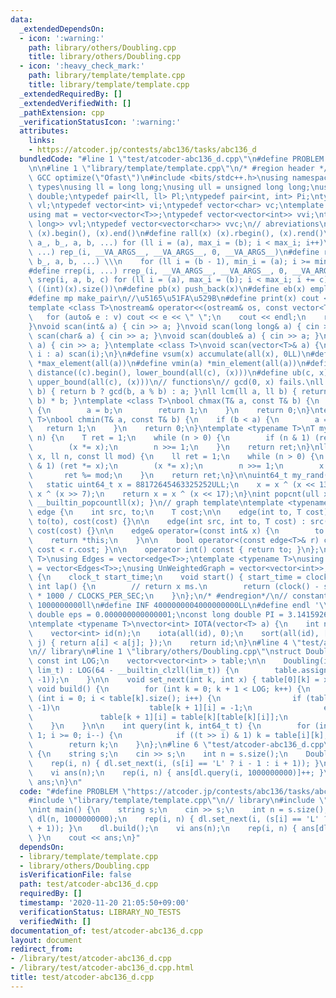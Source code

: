 ```yaml
---
data:
  _extendedDependsOn:
  - icon: ':warning:'
    path: library/others/Doubling.cpp
    title: library/others/Doubling.cpp
  - icon: ':heavy_check_mark:'
    path: library/template/template.cpp
    title: library/template/template.cpp
  _extendedRequiredBy: []
  _extendedVerifiedWith: []
  _pathExtension: cpp
  _verificationStatusIcon: ':warning:'
  attributes:
    links:
    - https://atcoder.jp/contests/abc136/tasks/abc136_d
  bundledCode: "#line 1 \"test/atcoder-abc136_d.cpp\"\n#define PROBLEM \"https://atcoder.jp/contests/abc136/tasks/abc136_d\"\
    \n\n#line 1 \"library/template/template.cpp\"\n/* #region header */\n\n#pragma\
    \ GCC optimize(\"Ofast\")\n#include <bits/stdc++.h>\nusing namespace std;\n//\
    \ types\nusing ll = long long;\nusing ull = unsigned long long;\nusing ld = long\
    \ double;\ntypedef pair<ll, ll> Pl;\ntypedef pair<int, int> Pi;\ntypedef vector<ll>\
    \ vl;\ntypedef vector<int> vi;\ntypedef vector<char> vc;\ntemplate <typename T>\n\
    using mat = vector<vector<T>>;\ntypedef vector<vector<int>> vvi;\ntypedef vector<vector<long\
    \ long>> vvl;\ntypedef vector<vector<char>> vvc;\n// abreviations\n#define all(x)\
    \ (x).begin(), (x).end()\n#define rall(x) (x).rbegin(), (x).rend()\n#define rep_(i,\
    \ a_, b_, a, b, ...) for (ll i = (a), max_i = (b); i < max_i; i++)\n#define rep(i,\
    \ ...) rep_(i, __VA_ARGS__, __VA_ARGS__, 0, __VA_ARGS__)\n#define rrep_(i, a_,\
    \ b_, a, b, ...) \\\n    for (ll i = (b - 1), min_i = (a); i >= min_i; i--)\n\
    #define rrep(i, ...) rrep_(i, __VA_ARGS__, __VA_ARGS__, 0, __VA_ARGS__)\n#define\
    \ srep(i, a, b, c) for (ll i = (a), max_i = (b); i < max_i; i += c)\n#define SZ(x)\
    \ ((int)(x).size())\n#define pb(x) push_back(x)\n#define eb(x) emplace_back(x)\n\
    #define mp make_pair\n//\u5165\u51FA\u529B\n#define print(x) cout << x << endl\n\
    template <class T>\nostream& operator<<(ostream& os, const vector<T>& v) {\n \
    \   for (auto& e : v) cout << e << \" \";\n    cout << endl;\n    return os;\n\
    }\nvoid scan(int& a) { cin >> a; }\nvoid scan(long long& a) { cin >> a; }\nvoid\
    \ scan(char& a) { cin >> a; }\nvoid scan(double& a) { cin >> a; }\nvoid scan(string&\
    \ a) { cin >> a; }\ntemplate <class T>\nvoid scan(vector<T>& a) {\n    for (auto&\
    \ i : a) scan(i);\n}\n#define vsum(x) accumulate(all(x), 0LL)\n#define vmax(a)\
    \ *max_element(all(a))\n#define vmin(a) *min_element(all(a))\n#define lb(c, x)\
    \ distance((c).begin(), lower_bound(all(c), (x)))\n#define ub(c, x) distance((c).begin(),\
    \ upper_bound(all(c), (x)))\n// functions\n// gcd(0, x) fails.\nll gcd(ll a, ll\
    \ b) { return b ? gcd(b, a % b) : a; }\nll lcm(ll a, ll b) { return a / gcd(a,\
    \ b) * b; }\ntemplate <class T>\nbool chmax(T& a, const T& b) {\n    if (a < b)\
    \ {\n        a = b;\n        return 1;\n    }\n    return 0;\n}\ntemplate <class\
    \ T>\nbool chmin(T& a, const T& b) {\n    if (b < a) {\n        a = b;\n     \
    \   return 1;\n    }\n    return 0;\n}\ntemplate <typename T>\nT mypow(T x, ll\
    \ n) {\n    T ret = 1;\n    while (n > 0) {\n        if (n & 1) (ret *= x);\n\
    \        (x *= x);\n        n >>= 1;\n    }\n    return ret;\n}\nll modpow(ll\
    \ x, ll n, const ll mod) {\n    ll ret = 1;\n    while (n > 0) {\n        if (n\
    \ & 1) (ret *= x);\n        (x *= x);\n        n >>= 1;\n        x %= mod;\n \
    \       ret %= mod;\n    }\n    return ret;\n}\n\nuint64_t my_rand(void) {\n \
    \   static uint64_t x = 88172645463325252ULL;\n    x = x ^ (x << 13);\n    x =\
    \ x ^ (x >> 7);\n    return x = x ^ (x << 17);\n}\nint popcnt(ull x) { return\
    \ __builtin_popcountll(x); }\n// graph template\ntemplate <typename T>\nstruct\
    \ edge {\n    int src, to;\n    T cost;\n\n    edge(int to, T cost) : src(-1),\
    \ to(to), cost(cost) {}\n\n    edge(int src, int to, T cost) : src(src), to(to),\
    \ cost(cost) {}\n\n    edge& operator=(const int& x) {\n        to = x;\n    \
    \    return *this;\n    }\n\n    bool operator<(const edge<T>& r) const { return\
    \ cost < r.cost; }\n\n    operator int() const { return to; }\n};\ntemplate <typename\
    \ T>\nusing Edges = vector<edge<T>>;\ntemplate <typename T>\nusing WeightedGraph\
    \ = vector<Edges<T>>;\nusing UnWeightedGraph = vector<vector<int>>;\nstruct Timer\
    \ {\n    clock_t start_time;\n    void start() { start_time = clock(); }\n   \
    \ int lap() {\n        // return x ms.\n        return (clock() - start_time)\
    \ * 1000 / CLOCKS_PER_SEC;\n    }\n};\n/* #endregion*/\n// constant\n#define inf\
    \ 1000000000ll\n#define INF 4000000004000000000LL\n#define endl '\\n'\nconst long\
    \ double eps = 0.000000000000001;\nconst long double PI = 3.141592653589793;\n\
    \ntemplate <typename T>\nvector<int> IOTA(vector<T> a) {\n    int n = a.size();\n\
    \    vector<int> id(n);\n    iota(all(id), 0);\n    sort(all(id), [&](int i, int\
    \ j) { return a[i] < a[j]; });\n    return id;\n}\n#line 4 \"test/atcoder-abc136_d.cpp\"\
    \n// library\n#line 1 \"library/others/Doubling.cpp\"\nstruct Doubling {\n   \
    \ const int LOG;\n    vector<vector<int> > table;\n\n    Doubling(int sz, int64_t\
    \ lim_t) : LOG(64 - __builtin_clzll(lim_t)) {\n        table.assign(LOG, vector<int>(sz,\
    \ -1));\n    }\n\n    void set_next(int k, int x) { table[0][k] = x; }\n\n   \
    \ void build() {\n        for (int k = 0; k + 1 < LOG; k++) {\n            for\
    \ (int i = 0; i < table[k].size(); i++) {\n                if (table[k][i] ==\
    \ -1)\n                    table[k + 1][i] = -1;\n                else\n     \
    \               table[k + 1][i] = table[k][table[k][i]];\n            }\n    \
    \    }\n    }\n\n    int query(int k, int64_t t) {\n        for (int i = LOG -\
    \ 1; i >= 0; i--) {\n            if ((t >> i) & 1) k = table[i][k];\n        }\n\
    \        return k;\n    }\n};\n#line 6 \"test/atcoder-abc136_d.cpp\"\nint main()\
    \ {\n    string s;\n    cin >> s;\n    int n = s.size();\n    Doubling dl(n, 1000000000);\n\
    \    rep(i, n) { dl.set_next(i, (s[i] == 'L' ? i - 1 : i + 1)); }\n    dl.build();\n\
    \    vi ans(n);\n    rep(i, n) { ans[dl.query(i, 1000000000)]++; }\n    cout <<\
    \ ans;\n}\n"
  code: "#define PROBLEM \"https://atcoder.jp/contests/abc136/tasks/abc136_d\"\n\n\
    #include \"library/template/template.cpp\"\n// library\n#include \"library/others/Doubling.cpp\"\
    \nint main() {\n    string s;\n    cin >> s;\n    int n = s.size();\n    Doubling\
    \ dl(n, 1000000000);\n    rep(i, n) { dl.set_next(i, (s[i] == 'L' ? i - 1 : i\
    \ + 1)); }\n    dl.build();\n    vi ans(n);\n    rep(i, n) { ans[dl.query(i, 1000000000)]++;\
    \ }\n    cout << ans;\n}"
  dependsOn:
  - library/template/template.cpp
  - library/others/Doubling.cpp
  isVerificationFile: false
  path: test/atcoder-abc136_d.cpp
  requiredBy: []
  timestamp: '2020-11-20 21:05:50+09:00'
  verificationStatus: LIBRARY_NO_TESTS
  verifiedWith: []
documentation_of: test/atcoder-abc136_d.cpp
layout: document
redirect_from:
- /library/test/atcoder-abc136_d.cpp
- /library/test/atcoder-abc136_d.cpp.html
title: test/atcoder-abc136_d.cpp
---
```

